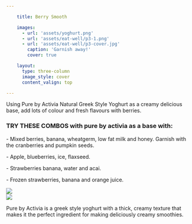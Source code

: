 ```yaml
---

    title: Berry Smooth

    images:
      - url: 'assets/yoghurt.png'
      - url: 'assets/eat-well/p3-1.png'
      - url: 'assets/eat-well/p3-cover.jpg'
        caption: 'Garnish away!'
        cover: true

    layout:
      type: three-column
      image_style: cover
      content_valign: top

---
```


Using Pure by Activia Natural Greek Style Yoghurt as a creamy delicious base, add lots of colour and fresh flavours
with berries.

<h3>TRY THESE COMBOS with pure by activia as a base with:</h3>

<p>- Mixed berries, banana, wheatgerm, low fat milk and honey. Garnish with the cranberries and pumpkin seeds.</p>
<p>- Apple, blueberries, ice, flaxseed.</p>
<p>- Strawberries banana, water and acai.</p>
<p>- Frozen strawberries, banana and orange juice.</p>

<div class="highlight">
  <div class="row">
    <div class="col x6"><img src="assets/yoghurt.png" data-media-id="images:1"></div>
    <div class="col x6"><img src="assets/eat-well/p3-1.png" data-media-id="images:2"></div>
  </div>
  <p>Pure by Activia is a greek style yoghurt with a thick, creamy texture that makes it the perfect ingredient for making deliciously creamy smoothies.</p>
</div>
